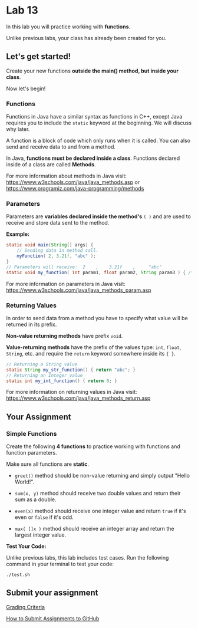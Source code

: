 # Lab 13

In this lab you will practice working with **functions**.

Unlike previous labs, your class has already been created for you. 

## Let's get started!

Create your new functions **outside the main() method, but inside your class**.

Now let's begin!

### Functions

Functions in Java have a similar syntax as functions in C++, except Java requires you to include the `static` keyword at the beginning. We will discuss why later.

A function is a block of code which only runs when it is called. You can also send and receive data to and from a method.

In Java, **functions must be declared inside a class**. Functions declared inside of a class are called **Methods**.

For more information about methods in Java visit: https://www.w3schools.com/java/java_methods.asp or https://www.programiz.com/java-programming/methods

### Parameters

Parameters are **variables declared inside the method's** `( )` and are used to receive and store data sent to the method.

**Example:**

```java
static void main(String[] args) {
	// Sending data in method call.
	myFunction( 2, 3.21f, "abc" );
}
// Parameters will receive:  2    ,    3.21f    ,     "abc"
static void my_function( int param1, float param2, String param3 ) { /**/ }
```

For more information on parameters in Java visit: https://www.w3schools.com/java/java_methods_param.asp

### Returning Values

In order to send data from a method you have to specify what value will be returned in its prefix. 

**Non-value returning methods** have prefix `void`. 

**Value-returning methods** have the prefix of the values type: `int`, `float`, `String`, etc. and require the `return` keyword somewhere inside its `{ }`. 

```java
// Returning a String value
static String my_str_function() { return "abc"; }
// Returning an Integer value
static int my_int_function() { return 0; }
```

For more information on returning values in Java visit: https://www.w3schools.com/java/java_methods_return.asp

## Your Assignment

### Simple Functions

Create the following **4 functions** to practice working with functions and function parameters.

Make sure all functions are **static**.

- `greet()` method should be non-value returning and simply output "Hello World!".

- `sum(x, y)` method should receive two double values and return their sum as a double.

- `even(x)` method should receive one integer value and return `true` if it's even or `false` if it's odd.

- `max( []x )` method should receive an integer array and return the largest integer value.

**Test Your Code:**

Unlike previous labs, this lab includes test cases. Run the following command in your terminal to test your code:

```
./test.sh
```

## Submit your assignment

[Grading Criteria](https://joselitoguardado.dev/3326/labs/Lab_13.pdf)

[How to Submit Assignments to GitHub](https://joselitoguardado.dev/3326/How_to_Submit_Assignments_to_GitHub.pdf)
